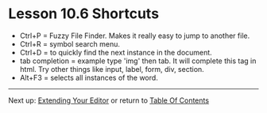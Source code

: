 # Lesson 10.6 Shortcuts

- Ctrl+P = Fuzzy File Finder. Makes it really easy to jump to another file.
- Ctrl+R = symbol search menu.
- Ctrl+D = to quickly find the next instance in the document.
- tab completion = example type 'img' then tab. It will complete this tag in html. Try other things like input, label, form, div, section.
- Alt+F3 = selects all instances of the word.

- - -
Next up: [Extending Your Editor](ND024_Part3_Lesson10_07.md) or return to [Table Of Contents](./ND024_TableOfContents.md)
